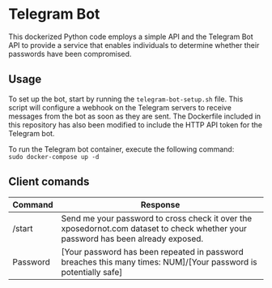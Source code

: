 # Telegram Bot
This dockerized Python code employs a simple API and the Telegram Bot API to provide a service that enables individuals to determine whether their passwords have been compromised.

## Usage
To set up the bot, start by running the `telegram-bot-setup.sh` file. This script will configure a webhook on the Telegram servers to receive messages from the bot as soon as they are sent. The Dockerfile included in this repository has also been modified to include the HTTP API token for the Telegram bot.

To run the Telegram bot container, execute the following command:   
`sudo docker-compose up -d`

## Client comands
|   Command    |  Response  |
|--------------|------------|
|   /start     |     Send me your password to cross check it over the xposedornot.com dataset to check whether your password has been already exposed.       |
|   Password   |      [Your password has been repeated in password breaches this many times: NUM]/[Your password is potentially safe]       |
